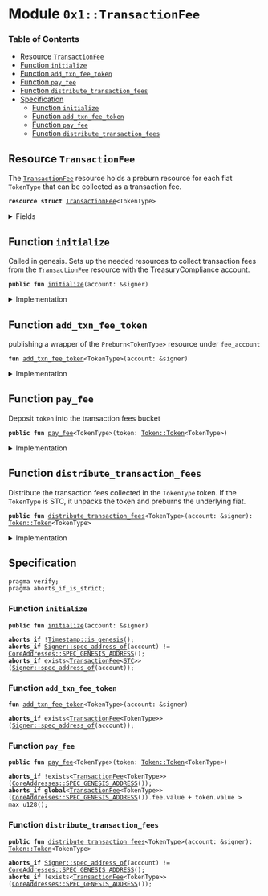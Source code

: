 
<a name="0x1_TransactionFee"></a>

# Module `0x1::TransactionFee`

### Table of Contents

-  [Resource `TransactionFee`](#0x1_TransactionFee_TransactionFee)
-  [Function `initialize`](#0x1_TransactionFee_initialize)
-  [Function `add_txn_fee_token`](#0x1_TransactionFee_add_txn_fee_token)
-  [Function `pay_fee`](#0x1_TransactionFee_pay_fee)
-  [Function `distribute_transaction_fees`](#0x1_TransactionFee_distribute_transaction_fees)
-  [Specification](#0x1_TransactionFee_Specification)
    -  [Function `initialize`](#0x1_TransactionFee_Specification_initialize)
    -  [Function `add_txn_fee_token`](#0x1_TransactionFee_Specification_add_txn_fee_token)
    -  [Function `pay_fee`](#0x1_TransactionFee_Specification_pay_fee)
    -  [Function `distribute_transaction_fees`](#0x1_TransactionFee_Specification_distribute_transaction_fees)



<a name="0x1_TransactionFee_TransactionFee"></a>

## Resource `TransactionFee`

The
<code><a href="#0x1_TransactionFee">TransactionFee</a></code> resource holds a preburn resource for each
fiat
<code>TokenType</code> that can be collected as a transaction fee.


<pre><code><b>resource</b> <b>struct</b> <a href="#0x1_TransactionFee">TransactionFee</a>&lt;TokenType&gt;
</code></pre>



<details>
<summary>Fields</summary>


<dl>
<dt>

<code>fee: <a href="Token.md#0x1_Token_Token">Token::Token</a>&lt;TokenType&gt;</code>
</dt>
<dd>

</dd>
</dl>


</details>

<a name="0x1_TransactionFee_initialize"></a>

## Function `initialize`

Called in genesis. Sets up the needed resources to collect transaction fees from the
<code><a href="#0x1_TransactionFee">TransactionFee</a></code> resource with the TreasuryCompliance account.


<pre><code><b>public</b> <b>fun</b> <a href="#0x1_TransactionFee_initialize">initialize</a>(account: &signer)
</code></pre>



<details>
<summary>Implementation</summary>


<pre><code><b>public</b> <b>fun</b> <a href="#0x1_TransactionFee_initialize">initialize</a>(
    account: &signer,
) {
    <b>assert</b>(<a href="Timestamp.md#0x1_Timestamp_is_genesis">Timestamp::is_genesis</a>(), <a href="ErrorCode.md#0x1_ErrorCode_ENOT_GENESIS">ErrorCode::ENOT_GENESIS</a>());
    <b>assert</b>(<a href="Signer.md#0x1_Signer_address_of">Signer::address_of</a>(account) == <a href="CoreAddresses.md#0x1_CoreAddresses_GENESIS_ADDRESS">CoreAddresses::GENESIS_ADDRESS</a>(), <a href="ErrorCode.md#0x1_ErrorCode_ENOT_GENESIS_ACCOUNT">ErrorCode::ENOT_GENESIS_ACCOUNT</a>());

    // accept fees in all the currencies
    <a href="#0x1_TransactionFee_add_txn_fee_token">add_txn_fee_token</a>&lt;<a href="STC.md#0x1_STC">STC</a>&gt;(account);
}
</code></pre>



</details>

<a name="0x1_TransactionFee_add_txn_fee_token"></a>

## Function `add_txn_fee_token`

publishing a wrapper of the
<code>Preburn&lt;TokenType&gt;</code> resource under
<code>fee_account</code>


<pre><code><b>fun</b> <a href="#0x1_TransactionFee_add_txn_fee_token">add_txn_fee_token</a>&lt;TokenType&gt;(account: &signer)
</code></pre>



<details>
<summary>Implementation</summary>


<pre><code><b>fun</b> <a href="#0x1_TransactionFee_add_txn_fee_token">add_txn_fee_token</a>&lt;TokenType&gt;(
    account: &signer,
) {
    move_to(
        account,
        <a href="#0x1_TransactionFee">TransactionFee</a>&lt;TokenType&gt; {
            fee: <a href="Token.md#0x1_Token_zero">Token::zero</a>(),
        }
    )
 }
</code></pre>



</details>

<a name="0x1_TransactionFee_pay_fee"></a>

## Function `pay_fee`

Deposit
<code>token</code> into the transaction fees bucket


<pre><code><b>public</b> <b>fun</b> <a href="#0x1_TransactionFee_pay_fee">pay_fee</a>&lt;TokenType&gt;(token: <a href="Token.md#0x1_Token_Token">Token::Token</a>&lt;TokenType&gt;)
</code></pre>



<details>
<summary>Implementation</summary>


<pre><code><b>public</b> <b>fun</b> <a href="#0x1_TransactionFee_pay_fee">pay_fee</a>&lt;TokenType&gt;(token: <a href="Token.md#0x1_Token">Token</a>&lt;TokenType&gt;) <b>acquires</b> <a href="#0x1_TransactionFee">TransactionFee</a> {
    <b>let</b> txn_fees = borrow_global_mut&lt;<a href="#0x1_TransactionFee">TransactionFee</a>&lt;TokenType&gt;&gt;(
        <a href="CoreAddresses.md#0x1_CoreAddresses_GENESIS_ADDRESS">CoreAddresses::GENESIS_ADDRESS</a>()
    );
    <a href="Token.md#0x1_Token_deposit">Token::deposit</a>(&<b>mut</b> txn_fees.fee, token)
}
</code></pre>



</details>

<a name="0x1_TransactionFee_distribute_transaction_fees"></a>

## Function `distribute_transaction_fees`

Distribute the transaction fees collected in the
<code>TokenType</code> token.
If the
<code>TokenType</code> is STC, it unpacks the token and preburns the
underlying fiat.


<pre><code><b>public</b> <b>fun</b> <a href="#0x1_TransactionFee_distribute_transaction_fees">distribute_transaction_fees</a>&lt;TokenType&gt;(account: &signer): <a href="Token.md#0x1_Token_Token">Token::Token</a>&lt;TokenType&gt;
</code></pre>



<details>
<summary>Implementation</summary>


<pre><code><b>public</b> <b>fun</b> <a href="#0x1_TransactionFee_distribute_transaction_fees">distribute_transaction_fees</a>&lt;TokenType&gt;(
    account: &signer,
): <a href="Token.md#0x1_Token">Token</a>&lt;TokenType&gt; <b>acquires</b> <a href="#0x1_TransactionFee">TransactionFee</a> {
    <b>let</b> fee_address =  <a href="CoreAddresses.md#0x1_CoreAddresses_GENESIS_ADDRESS">CoreAddresses::GENESIS_ADDRESS</a>();
    <b>assert</b>(<a href="Signer.md#0x1_Signer_address_of">Signer::address_of</a>(account) == fee_address, <a href="ErrorCode.md#0x1_ErrorCode_ENOT_GENESIS_ACCOUNT">ErrorCode::ENOT_GENESIS_ACCOUNT</a>());

    // extract fees
    <b>let</b> txn_fees = borrow_global_mut&lt;<a href="#0x1_TransactionFee">TransactionFee</a>&lt;TokenType&gt;&gt;(fee_address);
    <b>let</b> value = <a href="Token.md#0x1_Token_value">Token::value</a>&lt;TokenType&gt;(&txn_fees.fee);
    <b>if</b> (value &gt; 0) {
        <a href="Token.md#0x1_Token_withdraw">Token::withdraw</a>(&<b>mut</b> txn_fees.fee, value)
    }<b>else</b> {
        <a href="Token.md#0x1_Token_zero">Token::zero</a>&lt;TokenType&gt;()
    }
}
</code></pre>



</details>

<a name="0x1_TransactionFee_Specification"></a>

## Specification



<pre><code>pragma verify;
pragma aborts_if_is_strict;
</code></pre>



<a name="0x1_TransactionFee_Specification_initialize"></a>

### Function `initialize`


<pre><code><b>public</b> <b>fun</b> <a href="#0x1_TransactionFee_initialize">initialize</a>(account: &signer)
</code></pre>




<pre><code><b>aborts_if</b> !<a href="Timestamp.md#0x1_Timestamp_is_genesis">Timestamp::is_genesis</a>();
<b>aborts_if</b> <a href="Signer.md#0x1_Signer_spec_address_of">Signer::spec_address_of</a>(account) != <a href="CoreAddresses.md#0x1_CoreAddresses_SPEC_GENESIS_ADDRESS">CoreAddresses::SPEC_GENESIS_ADDRESS</a>();
<b>aborts_if</b> exists&lt;<a href="#0x1_TransactionFee">TransactionFee</a>&lt;<a href="STC.md#0x1_STC">STC</a>&gt;&gt;(<a href="Signer.md#0x1_Signer_spec_address_of">Signer::spec_address_of</a>(account));
</code></pre>



<a name="0x1_TransactionFee_Specification_add_txn_fee_token"></a>

### Function `add_txn_fee_token`


<pre><code><b>fun</b> <a href="#0x1_TransactionFee_add_txn_fee_token">add_txn_fee_token</a>&lt;TokenType&gt;(account: &signer)
</code></pre>




<pre><code><b>aborts_if</b> exists&lt;<a href="#0x1_TransactionFee">TransactionFee</a>&lt;TokenType&gt;&gt;(<a href="Signer.md#0x1_Signer_spec_address_of">Signer::spec_address_of</a>(account));
</code></pre>



<a name="0x1_TransactionFee_Specification_pay_fee"></a>

### Function `pay_fee`


<pre><code><b>public</b> <b>fun</b> <a href="#0x1_TransactionFee_pay_fee">pay_fee</a>&lt;TokenType&gt;(token: <a href="Token.md#0x1_Token_Token">Token::Token</a>&lt;TokenType&gt;)
</code></pre>




<pre><code><b>aborts_if</b> !exists&lt;<a href="#0x1_TransactionFee">TransactionFee</a>&lt;TokenType&gt;&gt;(<a href="CoreAddresses.md#0x1_CoreAddresses_SPEC_GENESIS_ADDRESS">CoreAddresses::SPEC_GENESIS_ADDRESS</a>());
<b>aborts_if</b> <b>global</b>&lt;<a href="#0x1_TransactionFee">TransactionFee</a>&lt;TokenType&gt;&gt;(<a href="CoreAddresses.md#0x1_CoreAddresses_SPEC_GENESIS_ADDRESS">CoreAddresses::SPEC_GENESIS_ADDRESS</a>()).fee.value + token.value &gt; max_u128();
</code></pre>



<a name="0x1_TransactionFee_Specification_distribute_transaction_fees"></a>

### Function `distribute_transaction_fees`


<pre><code><b>public</b> <b>fun</b> <a href="#0x1_TransactionFee_distribute_transaction_fees">distribute_transaction_fees</a>&lt;TokenType&gt;(account: &signer): <a href="Token.md#0x1_Token_Token">Token::Token</a>&lt;TokenType&gt;
</code></pre>




<pre><code><b>aborts_if</b> <a href="Signer.md#0x1_Signer_spec_address_of">Signer::spec_address_of</a>(account) != <a href="CoreAddresses.md#0x1_CoreAddresses_SPEC_GENESIS_ADDRESS">CoreAddresses::SPEC_GENESIS_ADDRESS</a>();
<b>aborts_if</b> !exists&lt;<a href="#0x1_TransactionFee">TransactionFee</a>&lt;TokenType&gt;&gt;(<a href="CoreAddresses.md#0x1_CoreAddresses_SPEC_GENESIS_ADDRESS">CoreAddresses::SPEC_GENESIS_ADDRESS</a>());
</code></pre>
